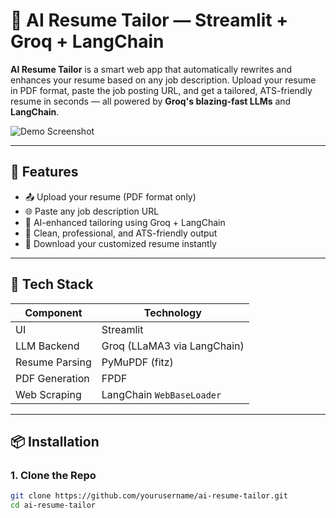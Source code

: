 # 🧠 AI Resume Tailor — Streamlit + Groq + LangChain

**AI Resume Tailor** is a smart web app that automatically rewrites and enhances your resume based on any job description. Upload your resume in PDF format, paste the job posting URL, and get a tailored, ATS-friendly resume in seconds — all powered by **Groq's blazing-fast LLMs** and **LangChain**.

![Demo Screenshot](screenshot.png) <!-- Replace with actual screenshot -->

---

## 🚀 Features

- 📤 Upload your resume (PDF format only)
- 🌐 Paste any job description URL
- 🧠 AI-enhanced tailoring using Groq + LangChain
- 📄 Clean, professional, and ATS-friendly output
- 🔽 Download your customized resume instantly

---

## 🧰 Tech Stack

| Component         | Technology                  |
|------------------|-----------------------------|
| UI               | Streamlit                   |
| LLM Backend      | Groq (LLaMA3 via LangChain) |
| Resume Parsing   | PyMuPDF (fitz)              |
| PDF Generation   | FPDF                        |
| Web Scraping     | LangChain `WebBaseLoader`   |

---

## 📦 Installation

### 1. Clone the Repo

```bash
git clone https://github.com/yourusername/ai-resume-tailor.git
cd ai-resume-tailor
